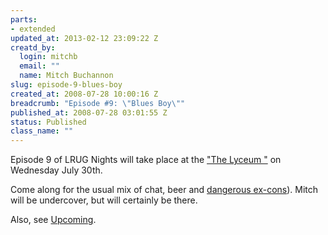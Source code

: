 ```yaml
--- 
parts: 
- extended
updated_at: 2013-02-12 23:09:22 Z
creatd_by: 
  login: mitchb
  email: ""
  name: Mitch Buchannon
slug: episode-9-blues-boy
created_at: 2008-07-28 10:00:16 Z
breadcrumb: "Episode #9: \"Blues Boy\""
published_at: 2008-07-28 03:01:55 Z
status: Published
class_name: ""
---
```


Episode 9 of LRUG Nights will take place at the ["The Lyceum "](http://www.beerintheevening.com/pubs/s/69/694/Lyceum/Strand) on Wednesday July 30th.

Come along for the usual mix of chat, beer and [dangerous ex-cons](http://url.ie/ii3)). Mitch will be undercover, but will certainly be there.

Also, see [Upcoming](http://upcoming.yahoo.com/event/911632/).
